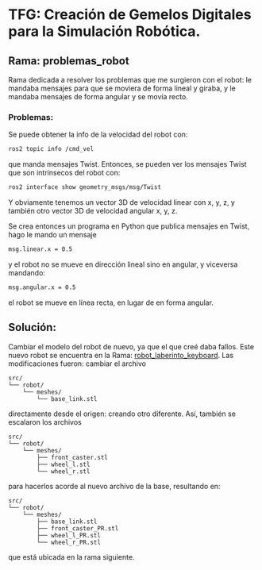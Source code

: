 # TFG: Creación de Gemelos Digitales para la Simulación Robótica. 
## Rama: problemas_robot
Rama dedicada a resolver los problemas que me surgieron con el robot: le mandaba mensajes para que se moviera de forma lineal y giraba, y le mandaba mensajes de forma angular y se movía recto. 

### Problemas: 
Se puede obtener la info de la velocidad del robot con:  
```bash
ros2 topic info /cmd_vel
``` 
que manda mensajes Twist. Entonces, se pueden ver los mensajes Twist que son intrínsecos del robot con: 
```bash
ros2 interface show geometry_msgs/msg/Twist
```
Y obviamente tenemos un vector 3D de velocidad linear con x, y, z, y también otro vector 3D de velocidad angular x, y, z.

Se crea entonces un programa en Python que publica mensajes en Twist, hago le mando un mensaje 
```bash
msg.linear.x = 0.5
``` 
y el robot no se mueve en dirección lineal sino en angular, y viceversa mandando: 
```bash
msg.angular.x = 0.5
```
el robot se mueve en línea recta, en lugar de en forma angular. 

## Solución: 
Cambiar el modelo del robot de nuevo, ya que el que creé daba fallos. Este nuevo robot se encuentra en la Rama: [robot_laberinto_keyboard](https://github.com/jesusparrat/TFG/tree/robot_laberinto_keyboard). Las modificaciones fueron: cambiar el archivo 
```text
src/
└── robot/
    └── meshes/
        └── base_link.stl

```
directamente desde el origen: creando otro diferente. Así, también se escalaron los archivos 
```text
src/
└── robot/
    └── meshes/
        ├── front_caster.stl
        ├── wheel_l.stl
        └── wheel_r.stl
```
para hacerlos acorde al nuevo archivo de la base, resultando en: 
```text
src/
└── robot/
    └── meshes/
        ├── base_link.stl
        ├── front_caster_PR.stl
        ├── wheel_l_PR.stl
        └── wheel_r_PR.stl
```
que está ubicada en la rama siguiente. 